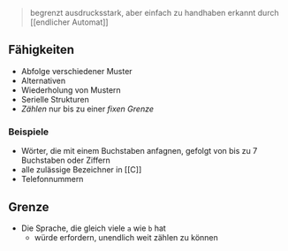 > begrenzt ausdrucksstark, aber einfach zu handhaben
> erkannt durch [[endlicher Automat]]

## Fähigkeiten
- Abfolge verschiedener Muster
- Alternativen
- Wiederholung von Mustern
- Serielle Strukturen
- _Zählen_ nur bis zu einer _fixen Grenze_

### Beispiele
- Wörter, die mit einem Buchstaben anfagnen, gefolgt von bis zu 7 Buchstaben oder Ziffern
- alle zulässige Bezeichner in [[C]]
- Telefonnummern

## Grenze
- Die Sprache, die gleich viele `a` wie `b` hat
	- würde erfordern, unendlich weit zählen zu können